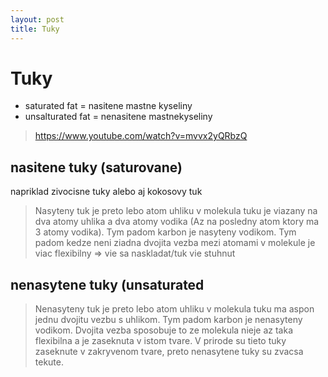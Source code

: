 ```yaml
---
layout: post
title: Tuky
---
```


# Tuky

* saturated fat = nasitene mastne kyseliny
* unsalturated fat  = nenasitene mastnekyseliny


> https://www.youtube.com/watch?v=mvvx2yQRbzQ

## nasitene tuky (saturovane)



napriklad zivocisne tuky alebo aj kokosovy tuk

> Nasyteny tuk je preto lebo atom uhliku v molekula tuku je viazany na dva atomy uhlika a dva atomy vodika (Az na posledny atom ktory ma 3 atomy vodika).
> Tym padom karbon je nasyteny vodikom. Tym padom kedze neni ziadna
> dvojita vezba mezi atomami v molekule je viac flexibilny => vie sa
> naskladat/tuk vie stuhnut

## nenasytene tuky  (unsaturated


> Nenasyteny tuk je preto lebo atom uhliku v molekula tuku ma aspon
> jednu dvojitu vezbu s uhlikom. Tym padom karbon je nenasyteny vodikom.
> Dvojita vezba sposobuje to ze molekula nieje az taka flexibilna a je
> zaseknuta v istom tvare. V prirode su tieto tuky zaseknute v
> zakryvenom tvare, preto nenasytene tuky su zvacsa tekute.

